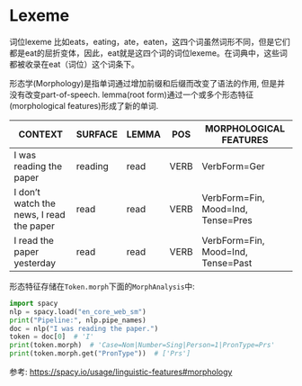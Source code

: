 # Lexeme

词位lexeme
比如eats，eating，ate，eaten，这四个词虽然词形不同，但是它们都是eat的屈折变体，因此，eat就是这四个词的词位lexeme。在词典中，这些词都被收录在eat（词位）这个词条下。

形态学(Morphology)是指单词通过增加前缀和后缀而改变了语法的作用, 但是并没有改变part-of-speech.
lemma(root form)通过一个或多个形态特征(morphological features)形成了新的单词.

CONTEXT|SURFACE|LEMMA|POS|MORPHOLOGICAL FEATURES
--|--|--|--|--
I was reading the paper|reading|read|VERB|VerbForm=Ger
I don’t watch the news, I read the paper|read|read|VERB|VerbForm=Fin, Mood=Ind, Tense=Pres
I read the paper yesterday|read|read|VERB|VerbForm=Fin, Mood=Ind, Tense=Past

形态特征存储在`Token.morph`下面的`MorphAnalysis`中:
```python
import spacy
nlp = spacy.load("en_core_web_sm")
print("Pipeline:", nlp.pipe_names)
doc = nlp("I was reading the paper.")
token = doc[0]  # 'I'
print(token.morph)  # 'Case=Nom|Number=Sing|Person=1|PronType=Prs'
print(token.morph.get("PronType"))  # ['Prs']

```


参考:
https://spacy.io/usage/linguistic-features#morphology